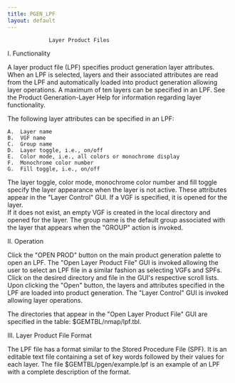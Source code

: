 ```yaml
---
title: PGEN_LPF
layout: default
---
```


			     Layer Product Files	



I.  Functionality

A layer product file (LPF) specifies product generation layer attributes.   
When an LPF is selected, layers and their associated attributes are read from 
the LPF and automatically loaded into product generation allowing layer 
operations.  A maximum of ten layers can be specified in an LPF.  See the 
Product Generation-Layer Help for information regarding layer functionality.

The following layer attributes can be specified in an LPF:

	A.  Layer name
	B.  VGF name
	C.  Group name
	D.  Layer toggle, i.e., on/off  
	E.  Color mode, i.e., all colors or monochrome display 
	F.  Monochrome color number 
	G.  Fill toggle, i.e., on/off

The layer toggle, color mode, monochrome color number and fill toggle specify 
the layer appearance when the layer is not active.  These attributes appear in 
the "Layer Control" GUI.  If a VGF is specified, it is opened for the layer.  
If it does not exist, an empty VGF is created in the local directory and opened 
for the layer.  The group name is the default group associated with the layer 
that appears when the "GROUP" action is invoked.  

II.  Operation

Click the "OPEN PROD" button on the main product generation palette to open an
LPF.  The "Open Layer Product File" GUI is invoked allowing the user to select 
an LPF file in a similar fashion as selecting VGFs and SPFs.  Click on the 
desired directory and file in the GUI's respective scroll lists.  Upon clicking 
the "Open" button, the layers and attributes specified in the LPF are loaded 
into product generation.  The "Layer Control" GUI is invoked allowing layer 
operations.   

The directories that appear in the "Open Layer Product File" GUI are specified 
in the table: $GEMTBL/nmap/lpf.tbl.  

III.  Layer Product File Format

The LPF file has a format similar to the Stored Procedure File (SPF).  It is 
an editable text file containing a set of key words followed by their values 
for each layer.   The file $GEMTBL/pgen/example.lpf is an example of an LPF 
with a complete description of the format.
